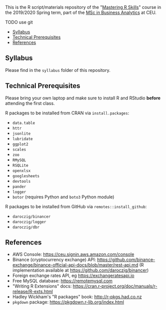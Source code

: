 This is the R script/materials repository of the "[Mastering R Skills](https://courses.ceu.edu/courses/mastering-r-skills)" course in the 2019/2020 Spring term, part of the [MSc in Business Analytics](https://courses.ceu.edu/programs/ms/master-science-business-analytics) at CEU.

TODO use git

* [Syllabus](#syllabus)
* [Technical Prerequisites](#technical-prerequisites)
* [References](#references)

## Syllabus

Please find in the `syllabus` folder of this repository.

## Technical Prerequisites

Please bring your own laptop and make sure to install R and RStudio **before** attending the first class.

R packages to be installed from CRAN via `install.packages`:

* `data.table`
* `httr`
* `jsonlite`
* `lubridate`
* `ggplot2`
* `scales`
* `zoo`
* `RMySQL`
* `RSQLite`
* `openxlsx`
* `googlesheets`
* `devtools`
* `pander`
* `logger`
* `botor` (requires Python and `boto3` Python module)

R packages to be installed from GitHub via `remotes::install_github`:

* `daroczig/binancer`
* `daroczig/logger`
* `daroczig/dbr`

## References

* AWS Console: https://ceu.signin.aws.amazon.com/console
* Binance (cryptocurrency exchange) API: https://github.com/binance-exchange/binance-official-api-docs/blob/master/rest-api.md (R implementation available at https://github.com/daroczig/binancer)
* Foreign exchange rates API, eg https://exchangeratesapi.io
* Free MySQL database: https://remotemysql.com
* "Writing R Extensions" docs: https://cran.r-project.org/doc/manuals/r-release/R-exts.html
* Hadley Wickham's "R packages" book: http://r-pkgs.had.co.nz
* `pkgdown` package: https://pkgdown.r-lib.org/index.html
